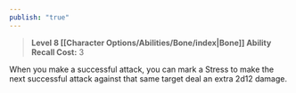 ```yaml
---
publish: "true"
---
```

> **Level 8 [[Character Options/Abilities/Bone/index|Bone]] Ability**
> **Recall Cost:** 3

When you make a successful attack, you can mark a Stress to make the next successful attack against that same target deal an extra 2d12 damage.
